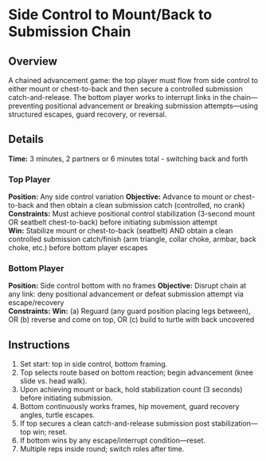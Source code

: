 # Side Control to Mount/Back to Submission Chain

## Overview
A chained advancement game: the top player must flow from side control to either mount or chest-to-back and then secure a controlled submission catch-and-release. The bottom player works to interrupt links in the chain—preventing positional advancement or breaking submission attempts—using structured escapes, guard recovery, or reversal.

## Details
**Time:** 3 minutes, 2 partners or 6 minutes total - switching back and forth  

### Top Player
**Position:** Any side control variation 
**Objective:** Advance to mount or chest-to-back and then obtain a clean submission catch (controlled, no crank)  
**Constraints:** Must achieve positional control stabilization (3-second mount OR seatbelt chest-to-back) before initiating submission attempt  
**Win:**  Stabilize mount or chest-to-back (seatbelt) AND obtain a clean controlled submission catch/finish (arm triangle, collar choke, armbar, back choke, etc.) before bottom player escapes

### Bottom Player
**Position:** Side control bottom with no frames
**Objective:** Disrupt chain at any link: deny positional advancement or defeat submission attempt via escape/recovery  
**Constraints:** 
**Win:** (a) Reguard (any guard position placing legs between), OR (b) reverse and come on top, OR (c) build to turtle with back uncovered

## Instructions
1. Set start: top in side control, bottom framing.
2. Top selects route based on bottom reaction; begin advancement (knee slide vs. head walk).
3. Upon achieving mount or back, hold stabilization count (3 seconds) before initiating submission.
4. Bottom continuously works frames, hip movement, guard recovery angles, turtle escapes.
5. If top secures a clean catch-and-release submission post stabilization—top win; reset.
6. If bottom wins by any escape/interrupt condition—reset.
7. Multiple reps inside round; switch roles after time.
